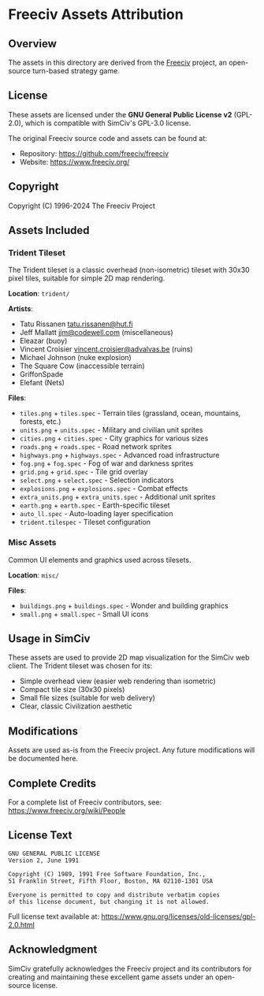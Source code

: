 # Freeciv Assets Attribution

## Overview

The assets in this directory are derived from the [Freeciv](https://www.freeciv.org/) project, an open-source turn-based strategy game.

## License

These assets are licensed under the **GNU General Public License v2** (GPL-2.0), which is compatible with SimCiv's GPL-3.0 license.

The original Freeciv source code and assets can be found at:
- Repository: https://github.com/freeciv/freeciv
- Website: https://www.freeciv.org/

## Copyright

Copyright (C) 1996-2024 The Freeciv Project

## Assets Included

### Trident Tileset
The Trident tileset is a classic overhead (non-isometric) tileset with 30x30 pixel tiles, suitable for simple 2D map rendering.

**Location**: `trident/`

**Artists**:
- Tatu Rissanen <tatu.rissanen@hut.fi>
- Jeff Mallatt <jjm@codewell.com> (miscellaneous)
- Eleazar (buoy)
- Vincent Croisier <vincent.croisier@advalvas.be> (ruins)
- Michael Johnson <justaguest> (nuke explosion)
- The Square Cow (inaccessible terrain)
- GriffonSpade
- Elefant (Nets)

**Files**:
- `tiles.png` + `tiles.spec` - Terrain tiles (grassland, ocean, mountains, forests, etc.)
- `units.png` + `units.spec` - Military and civilian unit sprites
- `cities.png` + `cities.spec` - City graphics for various sizes
- `roads.png` + `roads.spec` - Road network sprites
- `highways.png` + `highways.spec` - Advanced road infrastructure
- `fog.png` + `fog.spec` - Fog of war and darkness sprites
- `grid.png` + `grid.spec` - Tile grid overlay
- `select.png` + `select.spec` - Selection indicators
- `explosions.png` + `explosions.spec` - Combat effects
- `extra_units.png` + `extra_units.spec` - Additional unit sprites
- `earth.png` + `earth.spec` - Earth-specific tileset
- `auto_ll.spec` - Auto-loading layer specification
- `trident.tilespec` - Tileset configuration

### Misc Assets
Common UI elements and graphics used across tilesets.

**Location**: `misc/`

**Files**:
- `buildings.png` + `buildings.spec` - Wonder and building graphics
- `small.png` + `small.spec` - Small UI icons

## Usage in SimCiv

These assets are used to provide 2D map visualization for the SimCiv web client. The Trident tileset was chosen for its:
- Simple overhead view (easier web rendering than isometric)
- Compact tile size (30x30 pixels)
- Small file sizes (suitable for web delivery)
- Clear, classic Civilization aesthetic

## Modifications

Assets are used as-is from the Freeciv project. Any future modifications will be documented here.

## Complete Credits

For a complete list of Freeciv contributors, see:
https://www.freeciv.org/wiki/People

## License Text

```
GNU GENERAL PUBLIC LICENSE
Version 2, June 1991

Copyright (C) 1989, 1991 Free Software Foundation, Inc.,
51 Franklin Street, Fifth Floor, Boston, MA 02110-1301 USA

Everyone is permitted to copy and distribute verbatim copies
of this license document, but changing it is not allowed.
```

Full license text available at: https://www.gnu.org/licenses/old-licenses/gpl-2.0.html

## Acknowledgment

SimCiv gratefully acknowledges the Freeciv project and its contributors for creating and maintaining these excellent game assets under an open-source license.
